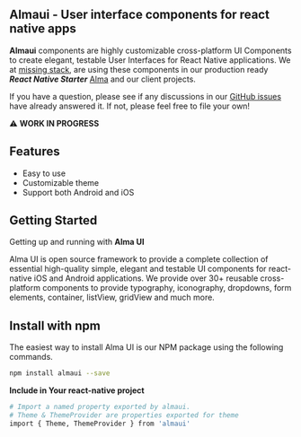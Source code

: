 ## Almaui - User interface components for react native apps
**Almaui** components are highly customizable cross-platform UI Components
to create elegant, testable User Interfaces for React Native applications. We at [missing stack](https://github.com/missingstack), are using these components in our production ready ***React Native Starter*** [Alma](https://github.com/missingstack/alma) and our client projects.

If you have a question, please see if any discussions in our
[GitHub issues](https://github.com/missingstack/almaui/issues) have already answered it.
If not, please feel free to file your own!

:warning: **WORK IN PROGRESS**

## Features
  - Easy to use
  - Customizable theme
  - Support both Android and iOS
  

## Getting Started  
Getting up and running with **Alma UI**

Alma UI is open source framework to provide a complete collection of essential high-quality simple, elegant and testable UI components for react-native iOS and Android applications. We provide over 30+ reusable cross-platform components to provide typography, iconography, dropdowns, form elements, container, listView, gridView and much more.



## Install with npm
The easiest way to install Alma UI is our NPM package using the following commands.
```bash
npm install almaui --save 
```
**Include in Your react-native project**
```bash
# Import a named property exported by almaui.
# Theme & ThemeProvider are properties exported for theme
import { Theme, ThemeProvider } from 'almaui'
```

